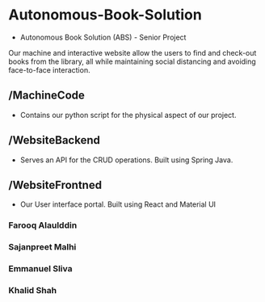 # Autonomous-Book-Solution
- Autonomous Book Solution (ABS) - Senior Project

Our machine and interactive website allow the users to find and check-out books from the library, all while maintaining social distancing and avoiding face-to-face interaction.

## /MachineCode
- Contains our python script for the physical aspect of our project.

## /WebsiteBackend
- Serves an API for the CRUD operations. Built using Spring Java.

## /WebsiteFrontned
- Our User interface portal. Built using React and Material UI


### Farooq Alaulddin
### Sajanpreet Malhi
### Emmanuel Sliva
### Khalid Shah
